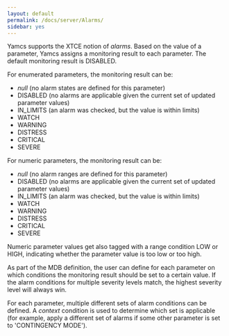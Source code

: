 ```yaml
---
layout: default
permalink: /docs/server/Alarms/
sidebar: yes
---
```


Yamcs supports the XTCE notion of *alarms*. Based on the value of a parameter, Yamcs assigns a monitoring result to each parameter. The default monitoring result is DISABLED.

For enumerated parameters, the monitoring result can be:

* *null* (no alarm states are defined for this parameter)
* DISABLED (no alarms are applicable given the current set of updated parameter values)
* IN_LIMITS (an alarm was checked, but the value is within limits)
* WATCH
* WARNING
* DISTRESS
* CRITICAL
* SEVERE

For numeric parameters, the monitoring result can be:

* *null* (no alarm ranges are defined for this parameter)
* DISABLED (no alarms are applicable given the current set of updated parameter values)
* IN_LIMITS (an alarm was checked, but the value is within limits)
* WATCH
* WARNING
* DISTRESS
* CRITICAL
* SEVERE

Numeric parameter values get also tagged with a range condition LOW or HIGH, indicating whether the parameter value is too low or too high.

As part of the MDB definition, the user can define for each parameter on which conditions the monitoring result should be set to a certain value. If the alarm conditions for multiple severity levels match, the highest severity level will always win.

For each parameter, multiple different sets of alarm conditions can be defined. A *context* condition is used to determine which set is applicable (for example, apply a different set of alarms if some other parameter is set to 'CONTINGENCY MODE').
